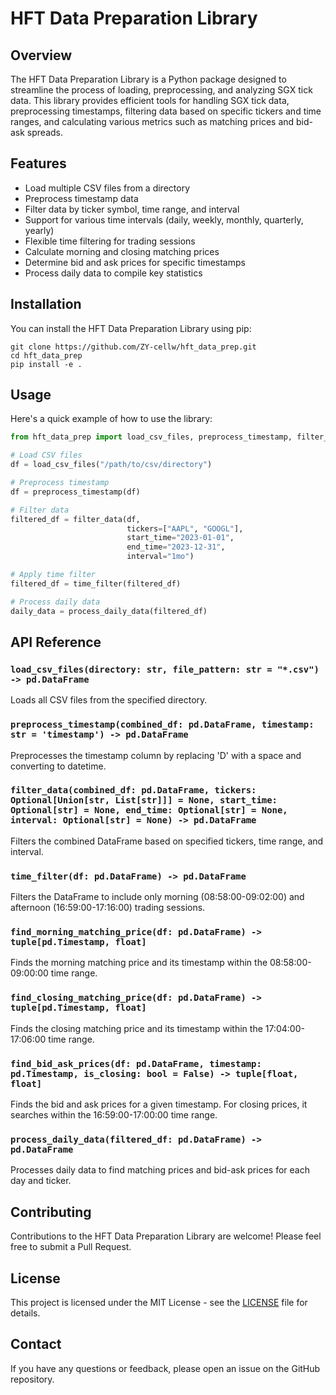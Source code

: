 # HFT Data Preparation Library

## Overview

The HFT Data Preparation Library is a Python package designed to streamline the process of loading, preprocessing, and analyzing SGX tick data. This library provides efficient tools for handling SGX tick data, preprocessing timestamps, filtering data based on specific tickers and time ranges, and calculating various metrics such as matching prices and bid-ask spreads.

## Features

- Load multiple CSV files from a directory
- Preprocess timestamp data
- Filter data by ticker symbol, time range, and interval
- Support for various time intervals (daily, weekly, monthly, quarterly, yearly)
- Flexible time filtering for trading sessions
- Calculate morning and closing matching prices
- Determine bid and ask prices for specific timestamps
- Process daily data to compile key statistics

## Installation

You can install the HFT Data Preparation Library using pip:

```
git clone https://github.com/ZY-cellw/hft_data_prep.git
cd hft_data_prep
pip install -e .
```

## Usage

Here's a quick example of how to use the library:

```python
from hft_data_prep import load_csv_files, preprocess_timestamp, filter_data, time_filter, process_daily_data

# Load CSV files
df = load_csv_files("/path/to/csv/directory")

# Preprocess timestamp
df = preprocess_timestamp(df)

# Filter data
filtered_df = filter_data(df, 
                          tickers=["AAPL", "GOOGL"], 
                          start_time="2023-01-01", 
                          end_time="2023-12-31", 
                          interval="1mo")

# Apply time filter
filtered_df = time_filter(filtered_df)

# Process daily data
daily_data = process_daily_data(filtered_df)
```

## API Reference

### `load_csv_files(directory: str, file_pattern: str = "*.csv") -> pd.DataFrame`

Loads all CSV files from the specified directory.

### `preprocess_timestamp(combined_df: pd.DataFrame, timestamp: str = 'timestamp') -> pd.DataFrame`

Preprocesses the timestamp column by replacing 'D' with a space and converting to datetime.

### `filter_data(combined_df: pd.DataFrame, tickers: Optional[Union[str, List[str]]] = None, start_time: Optional[str] = None, end_time: Optional[str] = None, interval: Optional[str] = None) -> pd.DataFrame`

Filters the combined DataFrame based on specified tickers, time range, and interval.

### `time_filter(df: pd.DataFrame) -> pd.DataFrame`

Filters the DataFrame to include only morning (08:58:00-09:02:00) and afternoon (16:59:00-17:16:00) trading sessions.

### `find_morning_matching_price(df: pd.DataFrame) -> tuple[pd.Timestamp, float]`

Finds the morning matching price and its timestamp within the 08:58:00-09:00:00 time range.

### `find_closing_matching_price(df: pd.DataFrame) -> tuple[pd.Timestamp, float]`

Finds the closing matching price and its timestamp within the 17:04:00-17:06:00 time range.

### `find_bid_ask_prices(df: pd.DataFrame, timestamp: pd.Timestamp, is_closing: bool = False) -> tuple[float, float]`

Finds the bid and ask prices for a given timestamp. For closing prices, it searches within the 16:59:00-17:00:00 time range.

### `process_daily_data(filtered_df: pd.DataFrame) -> pd.DataFrame`

Processes daily data to find matching prices and bid-ask prices for each day and ticker.

## Contributing

Contributions to the HFT Data Preparation Library are welcome! Please feel free to submit a Pull Request.

## License

This project is licensed under the MIT License - see the [LICENSE](LICENSE) file for details.

## Contact

If you have any questions or feedback, please open an issue on the GitHub repository.
